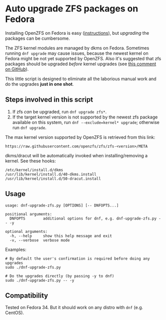 # Auto upgrade ZFS packages on Fedora

Installing OpenZFS on Fedora is easy ([instructions](
https://openzfs.github.io/openzfs-docs/Getting%20Started/Fedora/index.html)),
but *upgrading* the packages can be cumbersome.

The ZFS kernel modules are managed by dkms on Fedora. Sometimes running `dnf
upgrade` may cause issues, because the newest kernel on Fedora might be not
yet supported by OpenZFS. Also it's suggested that zfs packages should be
upgraded *before* kernel upgrades (see [this comment on GitHub](
https://github.com/openzfs/zfs/issues/9891#issuecomment-761979624)).

This little script is designed to eliminate all the laborious manual work and
do the upgrades **just in one shot**.

## Steps involved in this script

1. If zfs *can* be upgraded, run `dnf upgrade zfs*`.
2. If the target kernel version is not supported by the newest zfs package
   available on this system, run `dnf --exclude=kernel* upgrade`; otherwise
   run `dnf upgrade`.

The max kernel version supported by OpenZFS is retrieved from this link:

```
https://raw.githubusercontent.com/openzfs/zfs/zfs-<version>/META
```

dkms/dracut will be automatically invoked when installing/removing a kernel.
See these hooks:

```
/etc/kernel/install.d/dkms
/usr/lib/kernel/install.d/40-dkms.install
/usr/lib/kernel/install.d/50-dracut.install
```

## Usage

```
usage: dnf-upgrade-zfs.py [OPTIONS] [-- DNFOPTS...]

positional arguments:
  DNFOPTS        additional options for dnf, e.g. dnf-upgrade-zfs.py -- -y

optional arguments:
  -h, --help     show this help message and exit
  -v, --verbose  verbose mode

```

Examples:

```
# By default the user's confirmation is required before doing any upgrades
sudo ./dnf-upgrade-zfs.py

# Do the upgrades directly (by passing -y to dnf)
sudo ./dnf-upgrade-zfs.py -- -y
```

## Compatibility

Tested on Fedora 34. But it should work on any distro with `dnf` (e.g. CentOS).
